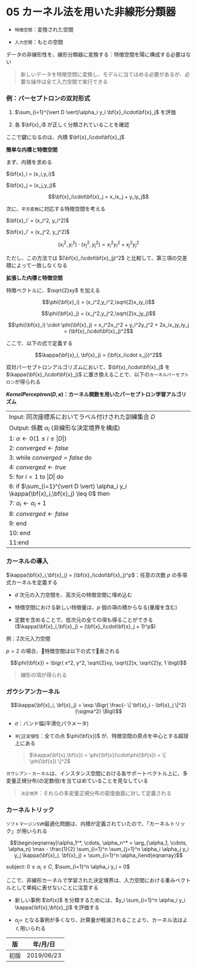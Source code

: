 05 カーネル法を用いた非線形分類器
============================

* `特徴空間`：変換された空間

* `入力空間`：もとの空間

データの非線形性を、線形分類器に変換する：特徴空間を陽に構成する必要はない

> 新しいデータを特徴空間に変換し、モデルに当てはめる必要があるが、必要な操作は全て入力空間で実行できる



### 例：パーセプトロンの双対形式

1. $`\sum_{i=1}^{\vert D \vert}\alpha_i y_i \bf{x}_i\cdot\bf{x}_j`$ を評価

1. 各 $`\bf{x}_i`$ が正しく分類されていることを確認

ここで鍵になるのは、内積 $`\bf{x}_i\cdot\bf{x}_j`$

**簡単な内積と特徴空間**

まず、内積を求める

$`\bf{x}_i = (x_i,y_i)`$

$`\bf{x}_j = (x_j,y_j)`$

```math
\bf{x}_i\cdot\bf{x}_j = x_ix_j + y_iy_j
```

次に、`平方変換`に対応する特徴空間を考える

$`\bf{x}_i' = (x_i^2, y_i^2)`$

$`\bf{x}_i' = (x_j^2, y_j^2)`$

```math
(x_i^2,y_i^2)\cdot(x_j^2,y_j^2) = x_i^2y_i^2 + x_j^2y_j^2
```

ただし、この方法では $`(\bf{x}_i\cdot\bf{x}_jj)^2`$ と比較して、第三項の交差積によって一致しなくなる

**拡張した内積と特徴空間**

特徴ベクトルに、$`\sqrt{2}xy`$ を加える

```math
\phi(\bf{x}_i) = (x_i^2,y_i^2,\sqrt{2}x_iy_i)
```

```math
\phi(\bf{x}_j) = (x_j^2,y_j^2,\sqrt{2}x_jy_j)
```

```math
\phi(\bf{x}_i) \cdot \phi(\bf{x}_j) = x_i^2x_j^2 + y_i^2y_j^2 + 2x_ix_jy_iy_j = (\bf{x}_i\cdot\bf{x}_j)^2
```

ここで、以下の式で定義する

```math
\kappa(\bf{x}_i, \bf{x}_j) = (\bf{x_i\cdot x_j})^2
```

双対パーセプトロンアルゴリズムにおいて、$`\bf{x}_i\cdot\bf{x}_j`$ を $`\kappa(\bf{x}_i\cdot\bf{x}_j)`$ に置き換えることで、以下の`カーネルパーセプトロン`が得られる

**$`KernelPerceptron(D,\kappa)`$：カーネル関数を用いたパーセプトロン学習アルゴリズム**

|                                                                                                              |
| ------------------------------------------------------------------------------------------------------------ |
| Input: 同次座標系においてラベル付けされた訓練集合 $`D`$                                                      |
| Output: 係数 $`\alpha_i`$ (非線形な決定境界を構成) |
| 1: $`\alpha \leftarrow 0 (1 \leq i \leq \vert D \vert)`$                                                     |
| 2: $`converged \leftarrow false`$                                                                            |
| 3: while $`converged = false`$ do                                                                            |
| 4:   $`converged \leftarrow true`$                                                                           |
| 5:   for $`i = 1`$ to $`\vert D \vert`$ do                                                                   |
| 6:     if $`\sum_{i=1}^{\vert D \vert} \alpha_i y_i \kappa(\bf{x}_i,\bf{x}_j) \leq 0`$ then                    |
| 7:       $`\alpha_i \leftarrow \alpha_i + 1`$                                                                |
| 8:       $`converged \leftarrow false`$                                                                      |
| 9:     end                                                                                                   |
| 10:   end                                                                                                    |
| 11:end                                                                                                       |



### カーネルの導入

$`\kappa(\bf{x}_i,\bf{x}_j) = (\bf{x}_i\cdot\bf{x}_j)^p`$：任意の次数 $`p`$ の多項式カーネルを定義する

* $`d`$ 次元の入力空間を、高次元の特徴空間に埋め込む

* 特徴空間における新しい特徴量は、$`p`$ 個の項の積からなる(重複を含む)

* 定数を含めることで、低次元の全ての項も得ることができる($`\kappa(\bf{x}_i,\bf{x}_j) = (\bf{x}_i\cdot\bf{x}_j + 1)^p`$)

例：2次元入力空間

$`p=2`$ の場合、特徴空間は以下の式で表される

```math
\phi(\bf{x}) = \bigr( x^2, y^2, \sqrt{2}xy, \sqrt{2}x, \sqrt{2}y, 1 \bigl)
```

> 線形の項が得られる



### ガウシアンカーネル

```math
\kappa(\bf{x}_i, \bf{x}_j) = \exp \Bigr( \frac{- \| \bf{x}_i - \bf{x}_j \|^2}{\sigma^2} \Bigl)
```

* $`\sigma`$：バンド幅(平滑化パラメータ)

* `半正定値性`：全ての点 $`\phi(\bf{x})`$ が、特徴空間の原点を中心とする超球上にある

  > $`\kappa(\bf{x},\bf{x}) = \phi(\bf{x})\cdot\phi(\bf{x}) = \| \phi(\bf{x}) \|^2`$

`ガウシアン・カーネル`は、インスタンス空間における各サポートベクトル上に、多変量正規分布(の定数倍)を当てはめていることを見なしている

> `決定境界`：それらの多変量正規分布の密度曲面に対して定義される



### カーネルトリック

`ソフトマージンSVM`最適化問題は、内積が定義されていたので、「カーネルトリック」が用いられる

```math
\begin{eqnarray}\alpha_1^*, \cdots, \alpha_n^* = \arg_{\alpha_1, \cdots, \alpha_n} \max - \frac{1}{2} \sum_{i=1}^n \sum_{j=1}^n \alpha_i \alpha_j y_i y_j \kappa(\bf{x}_i, \bf{x}_j) + \sum_{i=1}^n \alpha_i\end{eqnarray}
```

subject: $`0 \leq \alpha_i \leq C`$, $`\sum_{i=1}^n \alpha_i y_i = 0`$

ここで、非線形カーネルで学習された決定境界は、入力空間における重みベクトルとして単純に表せないことに注意する

* 新しい事例 $`\bf{x}`$ を分類するためには、$`y_i \sum_{i=1}^n \alpha_i y_i \kappa(\bf{x},\bf{x}_j)`$ を評価する

* $`\alpha_j = `$ となる事例が多くなり、計算量が軽減されることより、カーネル法はよく用いられる



| 版   | 年/月/日   |
| ---- | ---------- |
| 初版 | 2019/06/23 |
